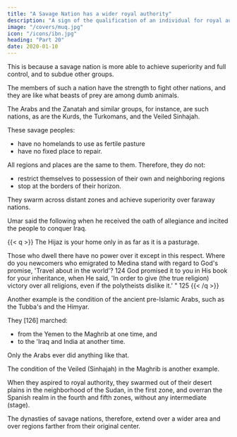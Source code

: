 ```yaml
---
title: "A Savage Nation has a wider royal authority"
description: "A sign of the qualification of an individual for royal authority is his eager desire to acquire praiseworthy qualities, and vice versa"
image: "/covers/muq.jpg"
icon: "/icons/ibn.jpg"
heading: "Part 20"
date: 2020-01-10
---
```



<!-- description= "As long as a nation retains its group feeling, royal authority that disappears in one branch will, of necessity, pass to some other branch of the same nation" -->

<!-- ## 20. While a nation is savage, its royal authority extends farther. -->

This is because a savage nation is more able to achieve superiority and full control, and to subdue other groups. 

The members of such a nation have the strength to fight other nations, and they are like what beasts of prey are among dumb animals. 

The Arabs and the Zanatah and similar groups, for instance, are such nations, as are the Kurds, the Turkomans, and the Veiled Sinhajah.

These savage peoples:
- have no homelands to use as fertile pasture
- have no fixed place to repair. 

All regions and places are the same to them. Therefore, they do not:
- restrict themselves to possession of their own and neighboring regions
- stop at the borders of their horizon. 

They swarm across distant zones and achieve superiority over faraway nations.

Umar said the following when he received the oath of allegiance and incited the people to conquer Iraq. 

{{< q >}}
The Hijaz is your home only in as far as it is a pasturage. 

Those who dwell there have no power over it except in this respect. Where do you newcomers who emigrated to Medina stand with regard to God's promise, 'Travel about in the world'? 124 God promised it to you in His book for your inheritance, when He said, 'In order to give (the true religion) victory over all religions, even if the polytheists dislike it.' " 125
{{< /q >}}


Another example is the condition of the ancient pre-Islamic Arabs, such as the Tubba's and the Himyar. 

They [126] marched:
- from the Yemen to the Maghrib at one time, and
- to the 'Iraq and India at another time. 

Only the Arabs ever did anything like that.

The condition of the Veiled (Sinhajah) in the Maghrib is another example. 

When they aspired to royal authority, they swarmed out of their desert plains in the neighborhood of the Sudan, in the first zone, and overran the Spanish realm in the fourth and fifth zones, without any intermediate (stage).

The dynasties of savage nations, therefore, extend over a wider area and over regions farther from their original center<!--  (than do other nations) -->.
